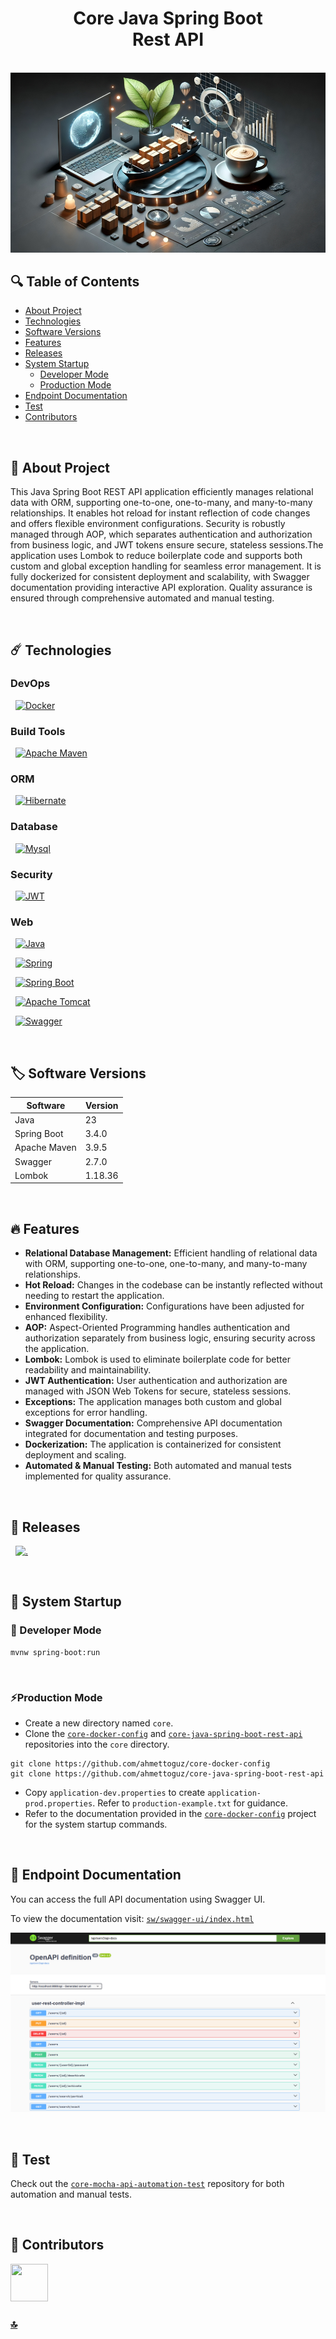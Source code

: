 <h1 id="top" align="center">Core Java Spring Boot <br/> Rest API </h1> 

<br>

<div align="center">
    <img width=600 src="assets/banner/banner.png">
</div>

## 🔍 Table of Contents

- [About Project](#intro)
- [Technologies](#technologies)
- [Software Versions](#software-versions)
- [Features](#features)
- [Releases](#releases)
- [System Startup](#system-startup)
  - [Developer Mode](#developer-mode)
  - [Production Mode](#production-mode)
- [Endpoint Documentation](#endpoint-documentation)
- [Test](#test)
- [Contributors](#contributors)
 
<br/>

<h2 id="intro">📌 About Project</h2> 

This Java Spring Boot REST API application efficiently manages relational data with ORM, supporting one-to-one, one-to-many, and many-to-many relationships. It enables hot reload for instant reflection of code changes and offers flexible environment configurations. Security is robustly managed through AOP, which separates authentication and authorization from business logic, and JWT tokens ensure secure, stateless sessions.The application uses Lombok to reduce boilerplate code and supports both custom and global exception handling for seamless error management. It is fully dockerized for consistent deployment and scalability, with Swagger documentation providing interactive API exploration. Quality assurance is ensured through comprehensive automated and manual testing.

<br/>

<h2 id="technologies">☄️ Technologies</h2>

### DevOps

&nbsp; [![Docker](https://img.shields.io/badge/docker-%230db7ed.svg?style=for-the-badge&logo=docker&logoColor=white)](https://www.docker.com/)

### Build Tools

&nbsp; [![Apache Maven](https://img.shields.io/badge/apache_maven-C71A36?style=for-the-badge&logo=apachemaven&logoColor=white)](https://maven.apache.org/)

### ORM

&nbsp; [![Hibernate](https://img.shields.io/badge/Hibernate-59666C?style=for-the-badge&logo=Hibernate&logoColor=white)](https://hibernate.org/)

### Database

&nbsp; [![Mysql](https://img.shields.io/badge/MySQL-005C84?style=for-the-badge&logo=mysql&logoColor=white)](https://www.mysql.com/)

### Security

&nbsp; [![JWT](https://img.shields.io/badge/JWT-black?style=for-the-badge&logo=JSON%20web%20tokens)](https://jwt.io/)

### Web

&nbsp; [![Java](https://img.shields.io/badge/java-%23ED8B00.svg?style=for-the-badge&logo=openjdk&logoColor=white)](https://www.java.com/)

&nbsp; [![Spring](https://img.shields.io/badge/Spring-6DB33F?style=for-the-badge&logo=spring&logoColor=white)](https://spring.io/)

&nbsp; [![Spring Boot](https://img.shields.io/badge/Spring_Boot-F2F4F9?style=for-the-badge&logo=spring-boot)](https://spring.io/projects/spring-boot)

&nbsp; [![Apache Tomcat](https://img.shields.io/badge/apache%20tomcat-%23F8DC75.svg?style=for-the-badge&logo=apache-tomcat&logoColor=black)](https://tomcat.apache.org/)

&nbsp; [![Swagger](https://img.shields.io/badge/Swagger-85EA2D?style=for-the-badge&logo=Swagger&logoColor=white)](https://swagger.io/)

<br/>

<h2 id="software-versions">🏷️ Software Versions</h2>

| Software     | Version    |
|--------------|------------|
| Java         | 23         |
| Spring Boot  | 3.4.0      |
| Apache Maven | 3.9.5      |
| Swagger      | 2.7.0      |
| Lombok       | 1.18.36    |

<br/>

<h2 id="features">🔥 Features</h2>

+ **Relational Database Management:** Efficient handling of relational data with ORM, supporting one-to-one, one-to-many, and many-to-many relationships.
+ **Hot Reload:** Changes in the codebase can be instantly reflected without needing to restart the application.
+ **Environment Configuration:** Configurations have been adjusted for enhanced flexibility.
+ **AOP:** Aspect-Oriented Programming handles authentication and authorization separately from business logic, ensuring security across the application.
+ **Lombok:** Lombok is used to eliminate boilerplate code for better readability and maintainability.
+ **JWT Authentication:** User authentication and authorization are managed with JSON Web Tokens for secure, stateless sessions.
+ **Exceptions:** The application manages both custom and global exceptions for error handling.
+ **Swagger Documentation:** Comprehensive API documentation integrated for documentation and testing purposes.
+ **Dockerization:** The application is containerized for consistent deployment and scaling.
+ **Automated & Manual Testing:** Both automated and manual tests implemented for quality assurance.

<br/>

<h2 id="releases">🚢 Releases</h2> 

&nbsp; [![.](https://img.shields.io/badge/1.0.0-233838?style=flat&label=version&labelColor=470137&color=077521)](https://github.com/ahmettoguz/core-java-spring-boot-rest-api/tree/v1.0.0)

<br/>

<h2 id="system-startup">🚀 System Startup</h2> 

<h3 id="developer-mode">🧪 Developer Mode</h3>

```
mvnw spring-boot:run
```

<br/>

<h3 id="production-mode">⚡Production Mode</h3> 

* Create a new directory named `core`.
* Clone the [`core-docker-config`](https://github.com/ahmettoguz/core-docker-config) and [`core-java-spring-boot-rest-api`](https://github.com/ahmettoguz/core-java-spring-boot-rest-api) repositories into the `core` directory.
```
git clone https://github.com/ahmettoguz/core-docker-config
git clone https://github.com/ahmettoguz/core-java-spring-boot-rest-api
```

* Copy `application-dev.properties` to create `application-prod.properties`. Refer to `production-example.txt` for guidance.
* Refer to the documentation provided in the [`core-docker-config`](https://github.com/ahmettoguz/core-docker-config) project for the system startup commands.

<br/>

<h2 id="endpoint-documentation">📍 Endpoint Documentation</h2>
You can access the full API documentation using Swagger UI.

To view the documentation visit: [`sw/swagger-ui/index.html`](https://localhost/sw/swagger-ui/index.html)

![endpoint-doc](assets/endpoint-doc/endpoint-doc.png)

<br/>

<h2 id="test">🔬 Test </h2>

Check out the [`core-mocha-api-automation-test`](https://github.com/ahmettoguz/core-mocha-api-automation-test) repository for both automation and manual tests.

<br/>

<h2 id="contributors">👥 Contributors</h2> 

<a href="https://github.com/ahmettoguz" target="_blank"><img width=60 height=60 src="https://avatars.githubusercontent.com/u/101711642?v=4"></a> 

### [🔝](#top)
